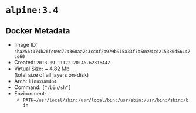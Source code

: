 # `alpine:3.4`

## Docker Metadata

- Image ID: `sha256:174b26fe09c724368aa2c3cc8f2b979b915a33f7b50c94cd215380d56147cd60`
- Created: `2018-09-11T22:20:45.6231644Z`
- Virtual Size: ~ 4.82 Mb  
  (total size of all layers on-disk)
- Arch: `linux`/`amd64`
- Command: `["/bin/sh"]`
- Environment:
  - `PATH=/usr/local/sbin:/usr/local/bin:/usr/sbin:/usr/bin:/sbin:/bin`
